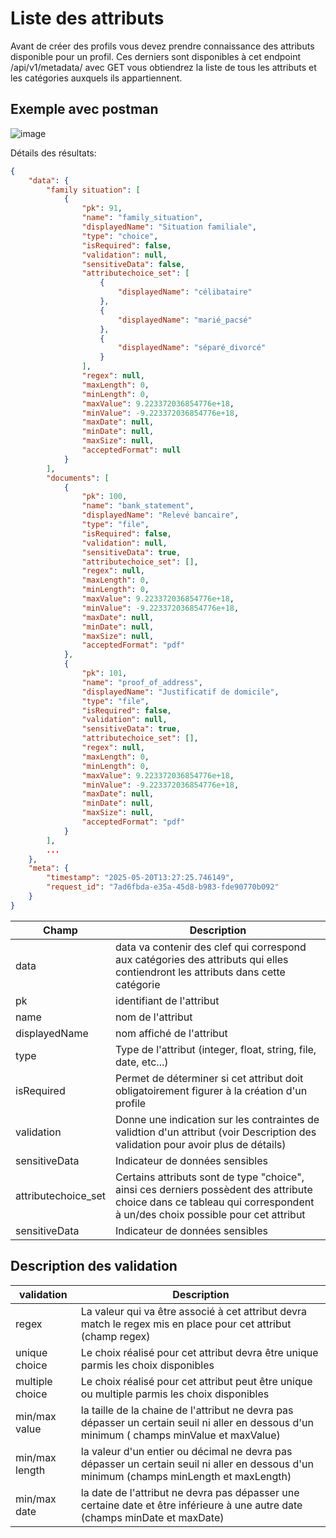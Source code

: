 # Liste des attributs
Avant de créer des profils vous devez prendre connaissance des attributs disponible pour un profil. Ces derniers sont disponibles à cet endpoint /api/v1/metadata/ avec GET vous obtiendrez la liste de tous les attributs et les catégories auxquels ils appartiennent.

## Exemple avec postman

![image](https://github.com/user-attachments/assets/62163241-1f10-4c6d-9f97-c5fdbb960f6f)

Détails des résultats:
```json
{
    "data": {
        "family situation": [
            {
                "pk": 91,
                "name": "family_situation",
                "displayedName": "Situation familiale",
                "type": "choice",
                "isRequired": false,
                "validation": null,
                "sensitiveData": false,
                "attributechoice_set": [
                    {
                        "displayedName": "célibataire"
                    },
                    {
                        "displayedName": "marié_pacsé"
                    },
                    {
                        "displayedName": "séparé_divorcé"
                    }
                ],
                "regex": null,
                "maxLength": 0,
                "minLength": 0,
                "maxValue": 9.223372036854776e+18,
                "minValue": -9.223372036854776e+18,
                "maxDate": null,
                "minDate": null,
                "maxSize": null,
                "acceptedFormat": null
            }
        ],
        "documents": [
            {
                "pk": 100,
                "name": "bank_statement",
                "displayedName": "Relevé bancaire",
                "type": "file",
                "isRequired": false,
                "validation": null,
                "sensitiveData": true,
                "attributechoice_set": [],
                "regex": null,
                "maxLength": 0,
                "minLength": 0,
                "maxValue": 9.223372036854776e+18,
                "minValue": -9.223372036854776e+18,
                "maxDate": null,
                "minDate": null,
                "maxSize": null,
                "acceptedFormat": "pdf"
            },
            {
                "pk": 101,
                "name": "proof_of_address",
                "displayedName": "Justificatif de domicile",
                "type": "file",
                "isRequired": false,
                "validation": null,
                "sensitiveData": true,
                "attributechoice_set": [],
                "regex": null,
                "maxLength": 0,
                "minLength": 0,
                "maxValue": 9.223372036854776e+18,
                "minValue": -9.223372036854776e+18,
                "maxDate": null,
                "minDate": null,
                "maxSize": null,
                "acceptedFormat": "pdf"
            }
        ],
        ...
    },
    "meta": {
        "timestamp": "2025-05-20T13:27:25.746149",
        "request_id": "7ad6fbda-e35a-45d8-b983-fde90770b092"
    }
}
```

| Champ  | Description |
| ------------- | ------------- |
| data  | data va contenir des clef qui correspond aux catégories des attributs qui elles contiendront les attributs dans cette catégorie |
| pk  | identifiant de l'attribut  |
| name  | nom de l'attribut  |
| displayedName  | nom affiché de l'attribut  |
| type  | Type de l'attribut (integer, float, string, file, date, etc...)  |
| isRequired  | Permet de déterminer si cet attribut doit obligatoirement figurer à la création d'un profile  |
| validation  | Donne une indication sur les contraintes de validtion d'un attribut (voir Description des validation pour avoir plus de détails) |
| sensitiveData  | Indicateur de données sensibles  |
| attributechoice_set  | Certains attributs sont de type "choice", ainsi ces derniers possèdent des attribute choice dans ce tableau qui correspondent à un/des choix possible pour cet attribut  |
| sensitiveData  | Indicateur de données sensibles |

## Description des validation

| validation  | Description |
| ------------- | ------------- |
| regex  | La valeur qui va être associé à cet attribut devra match le regex mis en place pour cet attribut (champ regex) |
| unique choice  | Le choix réalisé pour cet attribut devra être unique parmis les choix disponibles  |
| multiple choice  | Le choix réalisé pour cet attribut peut être unique ou multiple parmis les choix disponibles |
| min/max value  | la taille de la chaine de l'attribut ne devra pas dépasser un certain seuil ni aller en dessous d'un minimum ( champs minValue et maxValue) |
| min/max length  | la valeur d'un entier ou décimal ne devra pas dépasser un certain seuil ni aller en dessous d'un minimum (champs minLength et maxLength) |
| min/max date  | la date de l'attribut ne devra pas dépasser une certaine date et être inférieure à une autre date (champs minDate et maxDate) |
